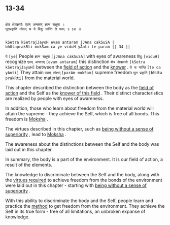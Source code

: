 ## 13-34


```shloka-sa

क्षेत्र क्षेत्रज्ञयोः एवम् अन्तरम् ज्ञान चक्षुषा ।
भूतप्रकृति मोक्षम् च ये विदुः यान्ति ते परम् ॥ ३४ ॥

```
```shloka-sa-hk

kSetra kSetrajJayoH evam antaram jJAna cakSuSA |
bhUtaprakRti mokSam ca ye viduH yAnti te param || 34 ||

```
`ये` `[ye]` People `ज्ञान चक्षुषा` `[jJAna cakSuSA]` with eyes of awareness `विदुः` `[viduH]` recognize `एवम् अन्तरम्` `[evam antaram]` this distinction `क्षेत्र क्षेत्रज्ञयोः` `[kSetra kSetrajJayoH]` between the 
[field of action](13-1.md#field_and_knower_of_field)
 and the 
[knower](13-1.md#field_and_knower_of_field)
. `ते च यान्ति` `[te ca yAnti]` They attain `पराम् मोक्षम्` `[parAm mokSam]` supreme freedom `भूत प्रकृति` `[bhUta prakRti]` from the material world.

This chapter described the distinction between the body as the 
[field of action](13-1.md#field_and_knower_of_field)
 and the Self as the 
[knower of this field](13-1.md#field_and_knower_of_field)
. Their distinct characteristics are realized by people with eyes of awareness. 

In addition, those who learn about freedom from the material world will attain the supreme - they achieve the Self, which is free of all bonds. This freedom is 
[Moksha](Back-to-Basics.md#Moksha)
. 

The virtues described in this chapter, such as 
[being without a sense of superiority](13-7.md#virtues_amanitvam)
, lead to 
[Moksha](Back-to-Basics.md#Moksha)
. 

The awareness about the distinctions between the Self and the body was laid out in this chapter. 

In summary, the body is a part of the environment. It is our field of action, a result of the elements. 

The knowledge to discriminate between the Self and the body, along with the 
[virtues required](13-7.md#virtues_amanitvam)
 to achieve freedom from the bonds of the environment were laid out in this chapter - starting with 
[being without a sense of superiority](13-7.md#virtues_amanitvam)
.

With this ability to discriminate the body and the Self, people learn and practice the 
[method](13-7.md#virtues_amanitvam)
 to get freedom from the environment. They achieve the Self in its true form - free of all limitations, an unbroken expanse of knowledge.



